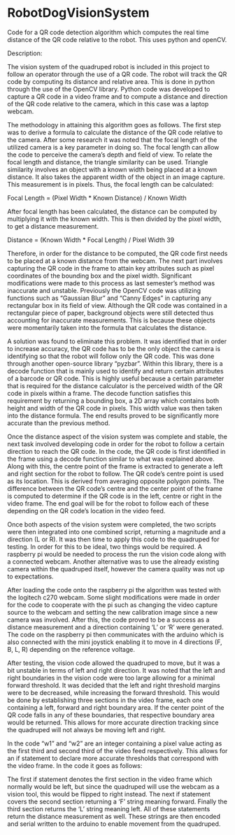 # RobotDogVisionSystem
Code for a QR code detection algorithm which computes the real time distance of the QR code relative to the robot. This uses python and openCV.

Description:

The vision system of the quadruped robot is included in this project to follow an operator through the use of a QR code. The robot will track the QR code by computing its distance and relative area. This is done in python through the use of the OpenCV library. Python code was developed to capture a QR code in a video frame and to compute a distance and direction of the QR code relative to the camera, which in this case was a laptop webcam. 

The methodology in attaining this algorithm goes as follows. The first step was to derive a formula to calculate the distance of the QR code relative to the camera. After some research it was noted that the focal length of the utilized camera is a key parameter in doing so. The focal length can allow the code to perceive the camera’s depth and field of view. To relate the focal length and distance, the triangle similarity can be used. Triangle similarity involves an object with a known width being placed at a known distance. It also takes the apparent width of the object in an image capture. This measurement is in pixels. Thus, the focal length can be calculated:

Focal Length = (Pixel Width * Known Distance) / Known Width

After focal length has been calculated, the distance can be computed by multiplying it with the known width. This is then divided by the pixel width, to get a distance measurement.

Distance = (Known Width * Focal Length) / Pixel Width 39

Therefore, in order for the distance to be computed, the QR code first needs to be placed at a known distance from the webcam.
The next part involves capturing the QR code in the frame to attain key attributes such as pixel coordinates of the bounding box and the pixel width. Significant modifications were made to this process as last semester’s method was inaccurate and unstable. Previously the OpenCV code was utilizing functions such as “Gaussian Blur” and “Canny Edges” in capturing any rectangular box in its field of view. Although the QR code was contained in a rectangular piece of paper, background objects were still detected thus accounting for inaccurate measurements. This is because these objects were momentarily taken into the formula that calculates the distance.

A solution was found to eliminate this problem. It was identified that in order to increase accuracy, the QR code has to be the only object the camera is identifying so that the robot will follow only the QR code. This was done through another open-source library “pyzbar”. Within this library, there is a decode function that is mainly used to identify and return certain attributes of a barcode or QR code. This is highly useful because a certain parameter that is required for the distance calculator is the perceived width of the QR code in pixels within a frame. The decode function satisfies this requirement by returning a bounding box, a 2D array which contains both height and width of the QR code in pixels. This width value was then taken into the distance formula. The end results proved to be significantly more accurate than the previous method.

Once the distance aspect of the vision system was complete and stable, the next task involved developing code in order for the robot to follow a certain direction to reach the QR code. In the code, the QR code is first identified in the frame using a decode function similar to what was explained above. Along with this, the centre point of the frame is extracted to generate a left and right section for the robot to follow. The QR code’s centre point is used as its location. This is derived from averaging opposite polygon points. The difference between the QR code’s centre and the center point of the frame is computed to determine if the QR code is in the left, centre or right in the video frame. The end goal will be for the robot to follow each of these depending on the QR code’s location in the video feed.

Once both aspects of the vision system were completed, the two scripts were then integrated into one combined script, returning a magnitude and a direction (L or R). It was then time to apply this code to the quadruped for testing. In order for this to be ideal, two things would be required. A raspberry pi would be needed to process the run the vision code along with a connected webcam. Another alternative was to use the already existing camera within the quadruped itself, however the camera quality was not up to  expectations. 

After loading the code onto the raspberry pi the algorithm was tested with the logitech c270 webcam. Some slight modifications were made in order for the code to cooperate with the pi such as changing the video capture source to the webcam and setting the new calibration image since a new camera was involved. After this, the code proved to be a success as a distance measurement and a direction containing ‘L’ or ‘R’ were generated. The code on the raspberry pi then communicates with the arduino which is also connected with the mini joystick enabling it to move in 4 directions (F, B, L, R) depending on the reference voltage. 

After testing, the vision code allowed the quadruped to move, but it was a bit unstable in terms of left and right direction. It was noted that the left and right boundaries in the vision code were too large allowing for a minimal forward threshold. It was decided that the left and right threshold margins were to be decreased, while increasing the forward threshold. This would be done by establishing three sections in the video frame, each one containing a left, forward and right boundary area. If the center point of the QR code falls in any of these boundaries, that respective boundary area would be returned. This allows for more accurate direction tracking since the quadruped will not always be moving left and right. 

In the code “w1” and “w2” are an integer containing a pixel value acting as the first third and second third of the video feed respectively. This allows for an if statement to declare more accurate thresholds that correspond with the video frame. In the code it goes as follows:
 
The first if statement denotes the first section in the video frame which normally would be left, but since the quadruped will use the webcam as a vision tool, this would be flipped to right instead. The next if statement covers the second section returning a ‘F’ string meaning forward. Finally the third section returns the ‘L’ string meaning left. All of these statements return the distance measurement as well. These strings are then encoded and serial written to the arduino to enable movement from the quadruped.






